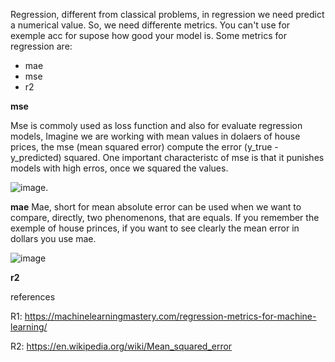 Regression, different from classical problems, in regression we need predict a numerical value. So, we need differente metrics. You can't use for exemple acc for supose how good your model is. Some metrics for regression are:

- mae
- mse
- r2

**mse**

Mse is commoly used as loss function and also for evaluate regression models, Imagine we are working with mean values in dolaers of house prices, the mse (mean squared error) compute the error (y_true - y_predicted) squared. 
One important characteristc of mse is that it punishes models with high erros, once we squared the values.

![image](https://github.com/user-attachments/assets/5b31a0c0-ae05-47c0-b218-3033ab9ab590).

**mae**
Mae, short for mean absolute error can be used when we want to compare, directly, two phenomenons, that are equals. If you remember the exemple of house princes, if you want to see clearly the mean error in dollars you use mae.

![image](https://github.com/user-attachments/assets/a94ac9fd-efc5-4224-806d-879280b2c0ce)

**r2**

references

R1: https://machinelearningmastery.com/regression-metrics-for-machine-learning/

R2: https://en.wikipedia.org/wiki/Mean_squared_error
